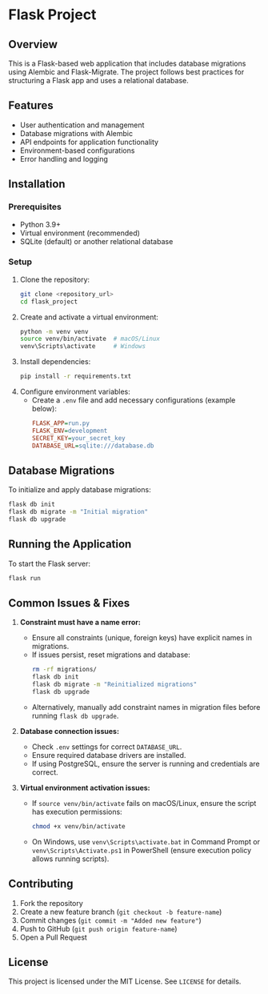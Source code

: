 # Flask Project

## Overview

This is a Flask-based web application that includes database migrations using Alembic and Flask-Migrate. The project follows best practices for structuring a Flask app and uses a relational database.

## Features

- User authentication and management
- Database migrations with Alembic
- API endpoints for application functionality
- Environment-based configurations
- Error handling and logging

## Installation

### Prerequisites

- Python 3.9+
- Virtual environment (recommended)
- SQLite (default) or another relational database

### Setup

1. Clone the repository:
   ```sh
   git clone <repository_url>
   cd flask_project
   ```
2. Create and activate a virtual environment:
   ```sh
   python -m venv venv
   source venv/bin/activate  # macOS/Linux
   venv\Scripts\activate     # Windows
   ```
3. Install dependencies:
   ```sh
   pip install -r requirements.txt
   ```
4. Configure environment variables:
   - Create a `.env` file and add necessary configurations (example below):
     ```ini
     FLASK_APP=run.py
     FLASK_ENV=development
     SECRET_KEY=your_secret_key
     DATABASE_URL=sqlite:///database.db
     ```

## Database Migrations

To initialize and apply database migrations:

```sh
flask db init
flask db migrate -m "Initial migration"
flask db upgrade
```

## Running the Application

To start the Flask server:

```sh
flask run
```

## Common Issues & Fixes

1. **Constraint must have a name error:**

   - Ensure all constraints (unique, foreign keys) have explicit names in migrations.
   - If issues persist, reset migrations and database:
     ```sh
     rm -rf migrations/
     flask db init
     flask db migrate -m "Reinitialized migrations"
     flask db upgrade
     ```
   - Alternatively, manually add constraint names in migration files before running `flask db upgrade`.

2. **Database connection issues:**

   - Check `.env` settings for correct `DATABASE_URL`.
   - Ensure required database drivers are installed.
   - If using PostgreSQL, ensure the server is running and credentials are correct.

3. **Virtual environment activation issues:**
   - If `source venv/bin/activate` fails on macOS/Linux, ensure the script has execution permissions:
     ```sh
     chmod +x venv/bin/activate
     ```
   - On Windows, use `venv\Scripts\activate.bat` in Command Prompt or `venv\Scripts\Activate.ps1` in PowerShell (ensure execution policy allows running scripts).

## Contributing

1. Fork the repository
2. Create a new feature branch (`git checkout -b feature-name`)
3. Commit changes (`git commit -m "Added new feature"`)
4. Push to GitHub (`git push origin feature-name`)
5. Open a Pull Request

## License

This project is licensed under the MIT License. See `LICENSE` for details.
